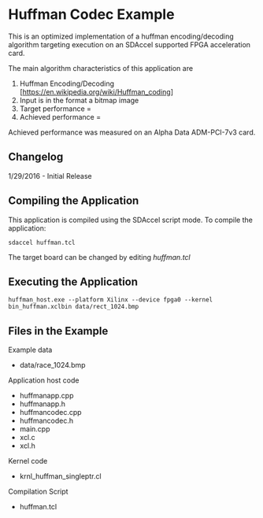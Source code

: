 Huffman Codec Example
===============================

This is an optimized implementation of a huffman encoding/decoding algorithm
targeting execution on an SDAccel supported FPGA acceleration card.

The main algorithm characteristics of this application are

1. Huffman Encoding/Decoding [https://en.wikipedia.org/wiki/Huffman_coding]
2. Input is in the format a bitmap image
3. Target performance = 
4. Achieved performance = 

Achieved performance was measured on an Alpha Data ADM-PCI-7v3 card.

Changelog
----------
1/29/2016 - Initial Release

Compiling the Application
---------------------------
This application is compiled using the SDAccel script mode.
To compile the application:

```
sdaccel huffman.tcl
```
The target board can be changed by editing *huffman.tcl*

Executing the Application
---------------------------
```
huffman_host.exe --platform Xilinx --device fpga0 --kernel bin_huffman.xclbin data/rect_1024.bmp
```

Files in the Example
---------------------
Example data
- data/race_1024.bmp

Application host code
- huffmanapp.cpp
- huffmanapp.h
- huffmancodec.cpp
- huffmancodec.h
- main.cpp
- xcl.c
- xcl.h

Kernel code
- krnl_huffman_singleptr.cl

Compilation Script
- huffman.tcl
